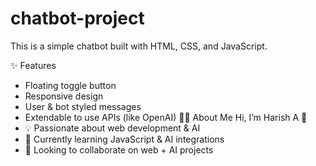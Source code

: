 # chatbot-project
This is a simple chatbot built with HTML, CSS, and JavaScript.  

✨ Features
- Floating toggle button
- Responsive design
- User & bot styled messages
- Extendable to use APIs (like OpenAI)
 👨‍💻 About Me
Hi, I’m Harish A 👋  
- 💡 Passionate about web development & AI  
- 🌱 Currently learning JavaScript & AI integrations  
- 🚀 Looking to collaborate on web + AI projects  
